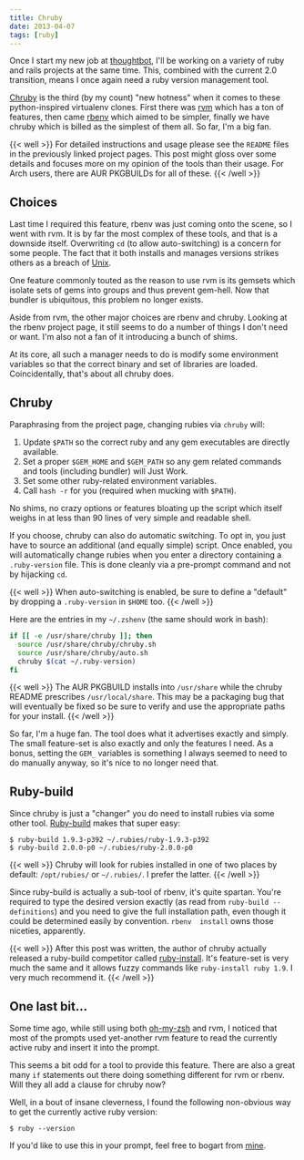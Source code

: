 ```yaml
---
title: Chruby
date: 2013-04-07
tags: [ruby]
---
```


Once I start my new job at [thoughtbot][], I'll be working on a variety 
of ruby and rails projects at the same time. This, combined with the 
current 2.0 transition, means I once again need a ruby version 
management tool.

[thoughtbot]: http://thoughtbot.com

[Chruby][] is the third (by my count) "new hotness" when it comes to 
these python-inspired virtualenv clones. First there was [rvm][] which 
has a ton of features, then came [rbenv][] which aimed to be simpler, 
finally we have chruby which is billed as the simplest of them all. So 
far, I'm a big fan.

[chruby]: http://github.com/postmodern/chruby
[rvm]:    http://github.com/wayneeseguin/rvm
[rbenv]:  http://github.com/sstephenson/rbenv

{{< well >}}
For detailed instructions and usage please see the `README` files in the 
previously linked project pages. This post might gloss over some details 
and focuses more on my opinion of the tools than their usage. For Arch 
users, there are AUR PKGBUILDs for all of these.
{{< /well >}}

## Choices

Last time I required this feature, rbenv was just coming onto the scene, 
so I went with rvm. It is by far the most complex of these tools, and 
that is a downside itself. Overwriting `cd` (to allow auto-switching) is 
a concern for some people. The fact that it both installs and manages 
versions strikes others as a breach of [Unix][].

[unix]: http://en.wikipedia.org/wiki/Unix_philosophy#Mike_Gancarz:_The_UNIX_Philosophy

One feature commonly touted as the reason to use rvm is its gemsets 
which isolate sets of gems into groups and thus prevent gem-hell. Now 
that bundler is ubiquitous, this problem no longer exists.

Aside from rvm, the other major choices are rbenv and chruby. Looking at 
the rbenv project page, it still seems to do a number of things I don't 
need or want. I'm also not a fan of it introducing a bunch of shims.

At its core, all such a manager needs to do is modify some environment 
variables so that the correct binary and set of libraries are loaded. 
Coincidentally, that's about all chruby does.

## Chruby

Paraphrasing from the project page, changing rubies via `chruby` will:

1. Update `$PATH` so the correct ruby and any gem executables are 
   directly available.
2. Set a proper `$GEM_HOME` and `$GEM_PATH` so any gem related commands 
   and tools (including bundler) will Just Work.
3. Set some other ruby-related environment variables.
4. Call `hash -r` for you (required when mucking with `$PATH`).

No shims, no crazy options or features bloating up the script which 
itself weighs in at less than 90 lines of very simple and readable 
shell.

If you choose, chruby can also do automatic switching. To opt in, you 
just have to source an additional (and equally simple) script. Once 
enabled, you will automatically change rubies when you enter a directory 
containing a `.ruby-version` file. This is done cleanly via a pre-prompt 
command and not by hijacking `cd`.

{{< well >}}
When auto-switching is enabled, be sure to define a "default" by 
dropping a `.ruby-version` in `$HOME` too.
{{< /well >}}

Here are the entries in my `~/.zshenv` (the same should work in bash):

```bash 
if [[ -e /usr/share/chruby ]]; then
  source /usr/share/chruby/chruby.sh
  source /usr/share/chruby/auto.sh
  chruby $(cat ~/.ruby-version)
fi
```

{{< well >}}
The AUR PKGBUILD installs into `/usr/share` while the chruby README 
prescribes `/usr/local/share`. This may be a packaging bug that will 
eventually be fixed so be sure to verify and use the appropriate paths 
for your install.
{{< /well >}}

So far, I'm a huge fan. The tool does what it advertises exactly and 
simply. The small feature-set is also exactly and only the features I 
need. As a bonus, setting the `GEM_` variables is something I always 
seemed to need to do manually anyway, so it's nice to no longer need 
that.

## Ruby-build

Since chruby is just a "changer" you do need to install rubies via some 
other tool. [Ruby-build][] makes that super easy:

[ruby-build]: https://github.com/sstephenson/ruby-build

```
$ ruby-build 1.9.3-p392 ~/.rubies/ruby-1.9.3-p392
$ ruby-build 2.0.0-p0 ~/.rubies/ruby-2.0.0-p0
```

{{< well >}}
Chruby will look for rubies installed in one of two places by default: 
`/opt/rubies/` or `~/.rubies/`. I prefer the latter.
{{< /well >}}

Since ruby-build is actually a sub-tool of rbenv, it's quite spartan. 
You're required to type the desired version exactly (as read from 
`ruby-build --definitions`) and you need to give the full installation 
path, even though it could be determined easily by convention. `rbenv 
install` owns those niceties, apparently.

{{< well >}}
After this post was written, the author of chruby actually released a 
ruby-build competitor called [ruby-install][]. It's feature-set is very 
much the same and it allows fuzzy commands like `ruby-install ruby 1.9`. 
I very much recommend it.
{{< /well >}}

[ruby-install]: https://github.com/postmodern/ruby-install

## One last bit...

Some time ago, while still using both [oh-my-zsh][] and rvm, I noticed 
that most of the prompts used yet-another rvm feature to read the 
currently active ruby and insert it into the prompt.

[oh-my-zsh]: https://github.com/robbyrussell/oh-my-zsh

This seems a bit odd for a tool to provide this feature. There are also 
a great many `if` statements out there doing something different for rvm 
or rbenv. Will they all add a clause for chruby now?

Well, in a bout of insane cleverness, I found the following non-obvious 
way to get the currently active ruby version:

```
$ ruby --version
```

If you'd like to use this in your prompt, feel free to bogart from 
[mine][zsh-prompt].

[zsh-prompt]: https://github.com/pbrisbin/zsh-config/blob/master/functions/prompt_minimal_setup#L17
